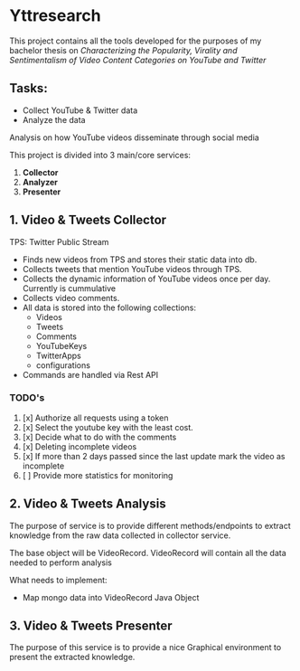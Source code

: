 # Yttresearch
This project contains all the tools developed for the purposes of my bachelor thesis on
_Characterizing the Popularity, Virality and Sentimentalism of Video Content Categories on YouTube and Twitter_



## Tasks:
* Collect YouTube & Twitter data
* Analyze the data

Analysis on how YouTube videos disseminate through social media

This project is divided into 3 main/core services:

1. **Collector**
2. **Analyzer**
3. **Presenter**

## 1. Video & Tweets Collector

TPS: Twitter Public Stream
* Finds new videos from TPS and stores their static data into db.
* Collects tweets that mention YouTube videos through TPS.
* Collects the dynamic information of YouTube videos once per day. Currently is cummulative
* Collects video comments.
* All data is stored into the following collections:  
  * Videos
  * Tweets
  * Comments
  * YouTubeKeys
  * TwitterApps
  * configurations
* Commands are handled via Rest API

### TODO's
1. [x] Authorize all requests using a token
2. [x] Select the youtube key with the least cost.
3. [x] Decide what to do with the comments
4. [x] Deleting incomplete videos
5. [x] If more than 2 days passed since the last update mark the video as incomplete
6. [ ] Provide more statistics for monitoring

## 2. Video & Tweets Analysis

The purpose of service is to provide different methods/endpoints to extract knowledge from the raw data collected in collector service.

The base object will be VideoRecord. VideoRecord will contain all the data needed to perform analysis

What needs to implement:
  * Map mongo data into VideoRecord Java Object

## 3. Video & Tweets Presenter

The purpose of this service is to provide a nice Graphical environment to present the extracted knowledge.
